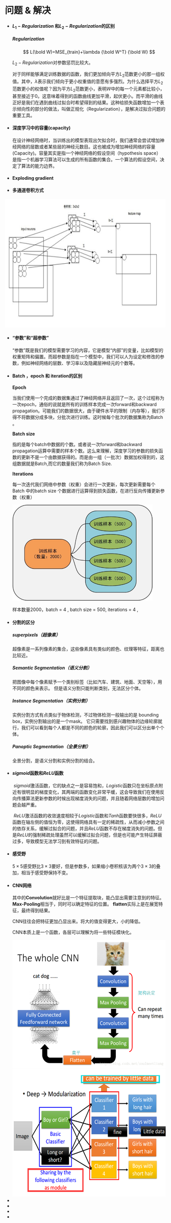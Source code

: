 # 问题 & 解决

- #### $L_1-Regularization$ 和$L_2-Regularization$的区别

  ##### Regularization

  $$
  L(\bold W)=MSE_{train}+\lambda {\bold W^T} {\bold W}
  $$

   $L_2-Regularization$对参数惩罚比较大。

  对于同样能够满足训练数据的函数，我们更加倾向平方$L_2$范数更小的那一组权值。其中，$\lambda$表示我们倾向于更小权重值的意愿有多强烈。为什么选择平方$L_2$范数更小的权值呢？因为平方$L_2$范数更小，表明$W​$中的每一个元素都比较小，甚至接近于0。这意味着得到的函数曲线更加平滑，起伏更小。而平滑的曲线正好是我们在遇到曲线过拟合时希望得到的结果。这种给损失函数增加一个表示倾向性的部分的做法，叫做正规化（Regularization），是解决过拟合问题的重要工具。

- ####  深度学习中的容量(capacity) 

  在设计神经网络时，当训练出的模型表现出欠拟合时，我们通常会尝试增加神经网络的层数或者某些层的神经元数目。这也被成为增加神经网络的容量(Capacity)。容量其实是指一个神经网络的假设空间（hypothesis space） 是指一个机器学习算法可以生成的所有函数的集合。一个算法的假设空间，决定了算法的能力边界。 

  

- ####  Exploding gradient 



- #### 多通道卷积方式

<img src="./img/multi-channel-conv.jpg" height=400px>

- #### “参数”和“超参数”

  “参数”既是我们的模型需要学习的内容，它是模型“内部”的变量，比如模型的权重矩阵和偏置。而超参数是指在一个模型中，我们可以人为设定和修改的参数，例如神经网络的层数、学习率以及隐藏层神经元的个数等。

- #### Batch ，epoch 和 iteration的区别

  **Epoch** 

  当我们使用一个完成的数据集通过了神经网络并且返回了一次，这个过程称为一次epoch，通俗的说就是所有的训练样本完成一次forward和backward propagation。可能我们的数据很大，由于硬件水平的限制（内存等），我们不得不将数据分成多块，分批次进行训练。这时候每个批次的数据集称为Batch 。

  **Batch size** 

  指的是每个batch中数据的个数。或者说一次forward和backward propagation运算中需要的样本个数。这么来理解，深度学习的参数的损失函数的更新不是一个由数据获得的。而是由一组（一批次）数据加权得到的，这组数据就是Batch,而它的数量我们称为Batch Size. 

  **Iterations** 

  每一次迭代我们网络中参数（权重）会进行一次更新，每次更新需要每个Batch 中的batch size 个数据进行运算得到损失函数，在进行反向传播更新参数（权重）

  <img src="./img/epoch.jpg" height=300px > 

  样本数量2000，batch = 4 , batch size = 500, iterations = 4 ,

- #### 分割的区分

  ##### superpixels（超像素） 

  超像素是一系列像素的集合，这些像素具有类似的颜色、纹理等特征，距离也比较近。 

  ##### Semantic Segmentation（语义分割） 

  把图像中每个像素赋予一个类别标签（比如汽车、建筑、地面、天空等），用不同的颜色来表示。 但是语义分割只能判断类别，无法区分个体。 

  ##### Instance Segmentation（实例分割） 

  实例分割方式有点类似于物体检测，不过物体检测一般输出的是 bounding box，实例分割输出的是一个mask。 它只需要找到感兴趣物体的边缘轮廓就行，我们可以看到每个人都是不同的颜色的轮廓，因此我们可以区分出单个个体。 

  ##### Panoptic Segmentation（全景分割） 

  全景分割，是语义分割和实例分割的结合。 

- #### **$sigmoid$函数和$ReLU$函数**

  ​    $sigmoid​$激活函数，它的缺点之一是容易饱和，$Logistic​$函数只在坐标原点附近有很明显的梯度变化，其两端的函数变化非常平缓，这会导致我们在使用反向传播算法更新参数的时候出现梯度消失的问题，并且随着网络层数的增加问题会越严重。 

  ​    $ReLU$激活函数的收敛速度相较于$Logistic$函数和$Tanh$函数要快很多，$ReLU$函数在轴左侧的值恒为零，这使得网络具有一定的稀疏性，从而减小参数之间的依存关系，缓解过拟合的问题，并且$ReLU$函数不存在梯度消失的问题。但是$ReLU$的强制稀疏处理虽然可以缓解过拟合问题，但是也可能产生特征屏蔽过多，导致模型无法学习到有效特征的问题。 

- #### 感受野

  $5×5$感受野比$3×3$要好，但是参数多，如果缩小卷积核该为两个$3×3$的叠加，相当于感受野保持不变。

- #### CNN网络

  其中的**Convolution**就好比是一个特征提取块，能凸显出需要注意到的特征。**Max-Pooling**相当于，同时可以确定特征的位置。 **flatten**实际上是在展宽特征，最终得到结果。 

  CNN往往会把特征更加凸显出来。将大的值变得更大，小的降低。 

  CNN本质上是一个函数，各层可以理解为将一些特征模块化。

  <img src="./img/CNN.png" height=400px>

  <img src="./img/module.png" height=400px>

- 

- 

- 

- 